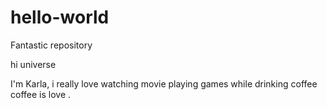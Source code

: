 # hello-world
Fantastic repository

hi universe

I'm Karla, i really love watching movie
playing games while drinking coffee 
coffee is love .
